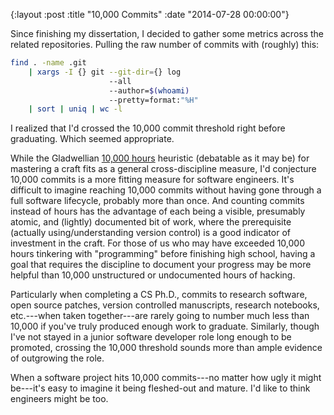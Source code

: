 {:layout :post
 :title "10,000 Commits"
 :date "2014-07-28 00:00:00"}

Since finishing my dissertation, I decided to gather some metrics
across the related repositories. Pulling the raw number of commits
with (roughly) this:

```bash
find . -name .git
    | xargs -I {} git --git-dir={} log
                      --all
                      --author=$(whoami)
                      --pretty=format:"%H"
    | sort | uniq | wc -l
```

I realized that I'd crossed the 10,000 commit threshold right before
graduating. Which seemed appropriate.

While the Gladwellian [10,000 hours][1] heuristic (debatable as it may
be) for mastering a craft fits as a general cross-discipline measure,
I'd conjecture 10,000 commits is a more fitting measure for software
engineers. It's difficult to imagine reaching 10,000 commits without
having gone through a full software lifecycle, probably more than
once. And counting commits instead of hours has the advantage of each
being a visible, presumably atomic, and (lightly) documented bit of
work, where the prerequisite (actually using/understanding version
control) is a good indicator of investment in the craft. For those of
us who may have exceeded 10,000 hours tinkering with "programming"
before finishing high school, having a goal that requires the
discipline to document your progress may be more helpful than 10,000
unstructured or undocumented hours of hacking.

Particularly when completing a CS Ph.D., commits to research software,
open source patches, version controlled manuscripts, research
notebooks, etc.---when taken together---are rarely going to number
much less than 10,000 if you've truly produced enough work to
graduate.  Similarly, though I've not stayed in a junior software
developer role long enough to be promoted, crossing the 10,000
threshold sounds more than ample evidence of outgrowing the role.

When a software project hits 10,000 commits---no matter how ugly it
might be---it's easy to imagine it being fleshed-out and mature.  I'd
like to think engineers might be too.

[1]: https://en.wikipedia.org/wiki/Outliers_(book)
